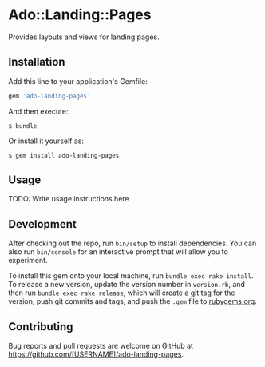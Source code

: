 # Ado::Landing::Pages

Provides layouts and views for landing pages.

## Installation

Add this line to your application's Gemfile:

```ruby
gem 'ado-landing-pages'
```

And then execute:

    $ bundle

Or install it yourself as:

    $ gem install ado-landing-pages

## Usage

TODO: Write usage instructions here

## Development

After checking out the repo, run `bin/setup` to install dependencies. You can also run `bin/console` for an interactive prompt that will allow you to experiment.

To install this gem onto your local machine, run `bundle exec rake install`. To release a new version, update the version number in `version.rb`, and then run `bundle exec rake release`, which will create a git tag for the version, push git commits and tags, and push the `.gem` file to [rubygems.org](https://rubygems.org).

## Contributing

Bug reports and pull requests are welcome on GitHub at https://github.com/[USERNAME]/ado-landing-pages.
